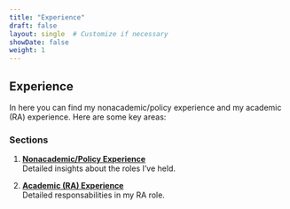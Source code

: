 ```yaml
---
title: "Experience"
draft: false
layout: single  # Customize if necessary
showDate: false
weight: 1
---
```


## Experience
In here you can find my nonacademic/policy experience and my academic (RA) experience. Here are some key areas:

### Sections

1. **[Nonacademic/Policy Experience](./work-experience)**  
   Detailed insights about the roles I’ve held.

2. **[Academic (RA) Experience](./ra-experience)**  
   Detailed responsabilities in my RA role.

